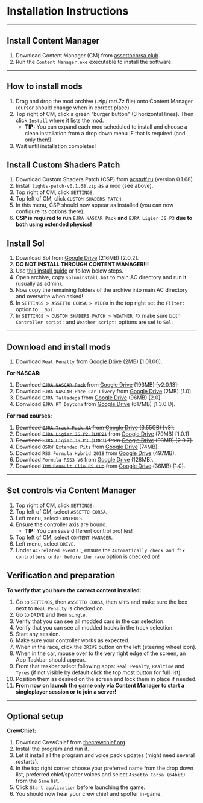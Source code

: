# Installation Instructions

---

## Install Content Manager
1. Download Content Manager (CM) from [assettocorsa.club](https://acstuff.ru/app/latest.zip).
2. Run the `Content Manager.exe` executable to install the software.

---

## How to install mods
1. Drag and drop the mod archive (.zip/.rar/.7z file) onto Content Manager (cursor should change when in correct place).
2. Top right of CM, click a green "burger button" (3 horizontal lines). Then click `Install` where it lists the mod.
    - **TIP:** You can expand each mod scheduled to install and choose a clean installation from a drop down menu IF that is required (and only then!).
3. Wait until installation completes!


## Install Custom Shaders Patch
1. Download Custom Shaders Patch (CSP) from [acstuff.ru](https://acstuff.ru/patch/?get=0.1.68) (version 0.1.68).
2. Install `lights-patch-v0.1.68.zip` as a mod (see above).
3. Top right of CM, click `SETTINGS`.
4. Top left of CM, click `CUSTOM SHADERS PATCH`.
5. In this menu, CSP should now appear as installed (you can now configure its options there).
6. **CSP is required to run** `EJRA NASCAR Pack` **and** `EJRA Ligier JS P3` **due to both using extended physics!**

## Install Sol
1. Download Sol from [Google Drive](https://drive.google.com/file/d/1bBU0gtvQjp157r7VEAS5S9xEYdlI-2_s/view?usp=sharing) (216MB) [2.0.2].
2. **DO NOT INSTALL THROUGH CONTENT MANAGER!!!**
3. Use [this install guide](https://www.dropbox.com/s/7c1zklm806xbmy3/Sol%202_0%20install%20guide.pdf) or follow below steps.
4. Open archive, copy `soluninstall.bat` to main AC directory and run it (usually as admin).
5. Now copy the remaining folders of the archive into main AC directory and overwrite when asked!
6. In `SETTINGS > ASSETTO CORSA > VIDEO` in the top right set the `Filter:` option to `__Sol`.
7. In `SETTINGS > CUSTOM SHADERS PATCH > WEATHER FX` make sure both `Controller script:` and `Weather script:` options are set to `Sol`.
---

## Download and install mods

1. Download `Real Penalty` from [Google Drive](https://drive.google.com/file/d/1fAzb0O_pp3z3XZWRKPgEKSr9BDZe1GhB/view?usp=sharing) (2MB) [1.01.00].

__For NASCAR:__
1. ~~Download `EJRA NASCAR Pack` from [Google Drive](https://drive.google.com/file/d/1QfaOe1KGKj8lw_Wr2VzfYgxnG9-ATiRI/view?usp=sharing) (193MB) [v2.0.13].~~
2. Download `EJRA NASCAR Pace Car Livery` from [Google Drive](https://drive.google.com/file/d/12Y5ykQaS8klG_VAgKtUX8opxQVSk7Eku/view?usp=sharing) (2MB) [1.0].
3. Download `EJRA Talladega` from [Google Drive](https://drive.google.com/file/d/1P3vIZesmPL6Wgs5kZpqPyUSYG4e5GEj8/view?usp=sharing) (96MB) [2.0].
4. Donwload `EJRA RT Daytona` from [Google Drive](https://drive.google.com/file/d/1b8rjNkOELWP0Ujn5uLZQr2lZpBvD8Dsn/view?usp=sharing) (617MB) [1.3.0.D].

__For road courses:__
1. ~~Download `EJRA Track Pack NA` from [Google Drive]() (3.55GB) [v3].~~
2. ~~Download `EJRA Ligier JS P2 (LMP2)` from [Google Drive]() (79MB) [1.0.1]~~
3. ~~Download `EJRA Ligier JS P3 (LMP3)` from [Google Drive]() (93MB) [2.0.7].~~
4. Download `OSRW Extended Pits` from [Google Drive](https://drive.google.com/file/d/1m5lsExdaKg1vezcCIeCUqYJncfS9szfY/view?usp=sharing) (74MB).
5. Download `RSS Formula Hybrid 2018` from [Google Drive](https://drive.google.com/file/d/1qpZSus0qKqsGieKIT9sZF9zl7DkIg0L7/view?usp=sharing) (497MB).
6. Download `Formula RSS3 V6` from [Google Drive](https://drive.google.com/file/d/11FLQ9ZMcFR1qyoIDXRCeZBfghkk1q-eD/view?usp=sharing) (128MB).
7. ~~Download `TMM Renault Clio RS Cup` from [Google Drive]() (36MB) [1.0].~~

---

## Set controls via Content Manager
1. Top right of CM, click `SETTINGS`.
2. Top left of CM, select `ASSETTO CORSA`.
2. Left menu, select `CONTROLS`.
3. Ensure the controller axis are bound.
    - **TIP:** You can save different control profiles!
4. Top left of CM, select `CONTENT MANAGER`.
5. Left menu, select `DRIVE`.
6. Under `AC-related events:`, ensure the `Automatically check and fix controllers order before the race` option is checked on!

## Verification and preparation
__To verify that you have the correct content installed:__
1. Go to `SETTINGS`, then `ASSETTO CORSA`, then `APPS` and make sure the box next to `Real Penalty` is checked on.
2. Go to `DRIVE` and then `single`.
3. Verify that you can see all modded cars in the car selection.
4. Verify that you can see all modded tracks in the track selection.
5. Start any session.
6. Make sure your controller works as expected.
7. When in the race, click the `DRIVE` button on the left (steering wheel icon).
8. When in the car, mouse over to the very right edge of the screen, an App Taskbar should appear.
9. From that taskbar select following apps: `Real Penalty`, `Realtime` and `Tyres` (if not visible by default click the top most button for full list).
10. Position them as desired on the screen and lock them in place if needed.
11. **From now on launch the game only via Content Manager to start a singleplayer session or to join a server!**

---

## Optional setup
__CrewChief:__
1. Download CrewChief from [thecrewchief.org](http://thecrewchief.org/forum.php).
2. Install the program and run it.
3. Let it install all the program and voice pack updates (might need several restarts).
4. In the top right corner choose your preferred name from the drop down list, preferred chief/spotter voices and select `Assetto Corsa (64bit)` from the `Game` list.
5. Click `Start application` before launching the game.
6. You should now hear your crew chief and spotter in-game.
